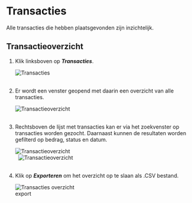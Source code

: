 # Transacties

Alle transacties die hebben plaatsgevonden zijn inzichtelijk.

## Transactieoverzicht

1.  Klik linksboven op **_Transacties_**.

    <img src="https://raw.githubusercontent.com/teamforus/manuals/master/img/manual-gemeente-transacties-menu.png" alt="Transacties" style="max-width:300px">
    <br />&nbsp;

2.  Er wordt een venster geopend met daarin een overzicht van alle transacties.

    <img src="https://raw.githubusercontent.com/teamforus/manuals/master/img/manual-gemeente-transactie-overzicht.png" alt="Transactieoverzicht">
    <br />&nbsp;

3.  Rechtsboven de lijst met transacties kan er via het zoekvenster op transacties worden gezocht. Daarnaast kunnen de resultaten worden gefilterd op bedrag, status en datum.

    <img src="https://raw.githubusercontent.com/teamforus/manuals/master/img/manual-gemeente-transacties-zoek.png" alt="Transactieoverzicht" style="max-width:300px">
    <br />&nbsp;

    <img src="https://raw.githubusercontent.com/teamforus/manuals/master/img/manual-gemeente-transacties-filter.png" alt="Transactieoverzicht" style="max-width:300px">
    <br />&nbsp;


4. Klik op **_Exporteren_** om het overzicht op te slaan als .CSV bestand.

    <img src="https://raw.githubusercontent.com/teamforus/manuals/master/img/manual-aanbieder-transactieoverzicht-export.png" alt="Transacties overzicht export" style="max-width:200px">
    <br />&nbsp;
